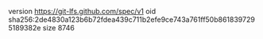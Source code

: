 version https://git-lfs.github.com/spec/v1
oid sha256:2de4830a123b6b72fdea439c711b2efe9ce743a761ff50b8618397295189382e
size 8746
